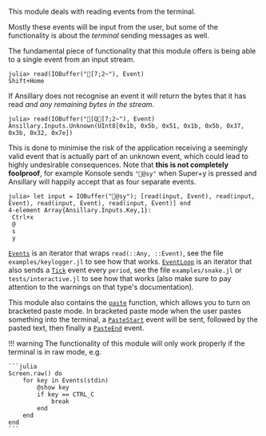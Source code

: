This module deals with reading events from the terminal.

Mostly these events will be input from the user, but some of the functionality is about the *terminal* sending messages as well.

The fundamental piece of functionality that this module offers is being able to a single event from an input stream.

```jldoctest
julia> read(IOBuffer("[7;2~"), Event)
Shift+Home
```

If Ansillary does not recognise an event it will return the bytes that it has read *and any remaining bytes in the stream*.

```jldoctest
julia> read(IOBuffer("[Q[7;2~"), Event)
Ansillary.Inputs.Unknown(UInt8[0x1b, 0x5b, 0x51, 0x1b, 0x5b, 0x37, 0x3b, 0x32, 0x7e])
```

This is done to minimise the risk of the application receiving a seemingly valid event that is actually part of an unknown event, which could lead to highly undesirable consequences. Note that **this is not completely foolproof**, for example Konsole sends `"@sy"` when Super+y is pressed and Ansillary will happily accept that as four separate events.

```jldoctest
julia> let input = IOBuffer("@sy"); [read(input, Event), read(input, Event), read(input, Event), read(input, Event)] end
4-element Array{Ansillary.Inputs.Key,1}:
 Ctrl+x
 @
 s
 y
```

[`Events`](@ref) is an iterator that wraps `read(::Any, ::Event)`, see the file `examples/keylogger.jl` to see how that works. [`EventLoop`](@ref) is an iterator that also sends a [`Tick`](@ref) event every `period`, see the file `examples/snake.jl` or `tests/interactive.jl` to see how that works (also make sure to pay attention to the warnings on that type's documentation).

This module also contains the [`paste`](@ref) function, which allows you to turn on bracketed paste mode. In bracketed paste mode when the user pastes something into the terminal, a [`PasteStart`](@ref) event will be sent, followed by the pasted text, then finally a [`PasteEnd`](@ref) event.

!!! warning
    The functionality of this module will only work properly if the terminal is in raw mode, e.g.

    ```julia
    Screen.raw() do
    	for key in Events(stdin)
    		@show key
    		if key == CTRL_C
    			break
    		end
    	end
    end
    ```

